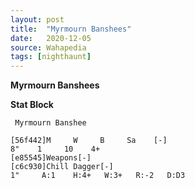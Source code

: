 ```yaml
---
layout: post
title:  "Myrmourn Banshees"
date:   2020-12-05
source: Wahapedia
tags: [nighthaunt]
---
```


**Myrmourn Banshees**

**Stat Block**
```
 Myrmourn Banshee
```

```
[56f442]M     W     B     Sa    [-]
8"    1     10    4+    
[e85545]Weapons[-]
[c6c930]Chill Dagger[-]
1"     A:1    H:4+   W:3+   R:-2   D:D3  
```



